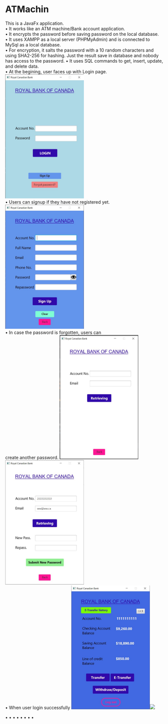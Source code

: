 # ATMachin

This is a JavaFx application.<br>
• It works like an ATM machine/Bank account application.<br>
•	It encrypts the password before saving password on the local database.<br>
•	It uses XAMPP as a local server (PHPMyAdmin) and is connected to MySql as a local database. <br>
•	For encryption, it salts the password with a 10 random characters and using SHA2-256 for hashing. Just the result save in database and nobody has access to the password.
•	It uses SQL commands to get, insert, update, and delete data.<br>
• At the begining, user faces up with Login page.
<img src="images/LogIn.JPG" width="250" height="auto"><br>
• Users can signup if they have not registered yet.
<img src="images/SignUp.JPG" width="250" height="auto"><br>
• In case the password is forgotten, users can<br>create another password.
<img src="images/Forgot.JPG" width="250" height="auto"><img src="images/Forgot1.JPG" width="250" height="auto"><br>
• When user login successfully
<img src="images/Account.JPG" width="250" height="auto"><img src="images/New%etransaction.JPG" width="250" height="auto"><br>

•
•
•
•
•
•
•
•
